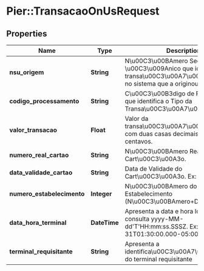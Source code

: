 # Pier::TransacaoOnUsRequest

## Properties
Name | Type | Description | Notes
------------ | ------------- | ------------- | -------------
**nsu_origem** | **String** | N\u00C3\u00BAmero Sequencial \u00C3\u009Anico que identifica a transa\u00C3\u00A7\u00C3\u00A3o no sistema que a originou. | [optional] 
**codigo_processamento** | **String** | C\u00C3\u00B3digo de Processamento que identifica o Tipo da Transa\u00C3\u00A7\u00C3\u00A3o. | [optional] 
**valor_transacao** | **Float** | Valor da transa\u00C3\u00A7\u00C3\u00A3o com duas casas decimais para os centavos. | [optional] 
**numero_real_cartao** | **String** | N\u00C3\u00BAmero Real do Cart\u00C3\u00A3o. | [optional] 
**data_validade_cartao** | **String** | Data de Validade do Cart\u00C3\u00A3o. Ex: AAMM | [optional] 
**numero_estabelecimento** | **Integer** | N\u00C3\u00BAmero do Estabelecimento (N\u00C3\u00BAmero+DV). | [optional] 
**data_hora_terminal** | **DateTime** | Apresenta a data e hora local da consulta yyyy-MM-dd&#39;T&#39;HH:mm:ss.SSSZ. Ex: 2000-10-31T01:30:00.000-05:00 | [optional] 
**terminal_requisitante** | **String** | Apresenta a identifica\u00C3\u00A7\u00C3\u00A3o do terminal requisitante | [optional] 



